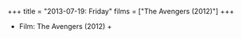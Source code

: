 +++
title = "2013-07-19: Friday"
films = ["The Avengers (2012)"]
+++


* Film: The Avengers (2012) +
